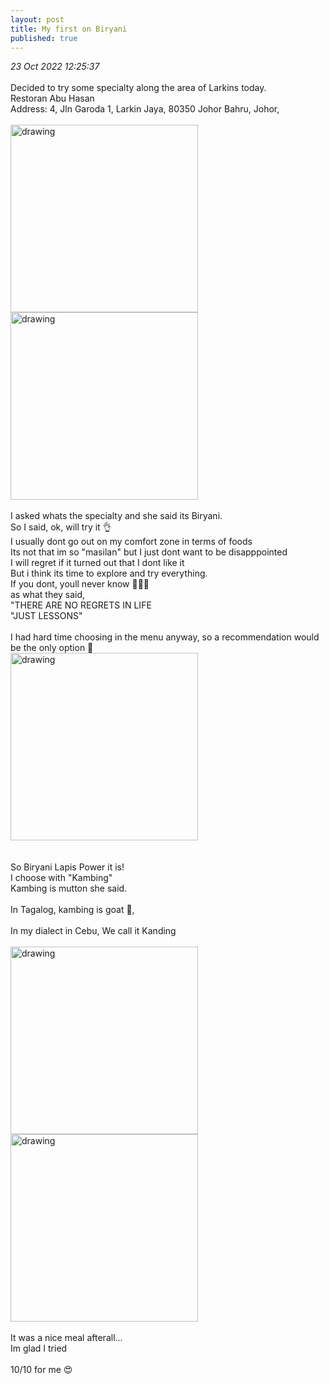 ```yaml
---
layout: post
title: My first on Biryani
published: true
---
```

_23 Oct 2022 12:25:37_
<br>
<br>
Decided to try some specialty along the area of Larkins today.
<br>
Restoran Abu Hasan 
<br>
Address: 4, Jln Garoda 1, Larkin Jaya, 80350 Johor Bahru, Johor,
<br>
<br>
<img src="https://drive.google.com/uc?export=view&id=1UVt9wqHlrGkjCDvVPyaD31urva3yH-vl" alt="drawing" width="300"/><img src="https://drive.google.com/uc?export=view&id=1PIhbe2h7bhDgLycxcwa0QGfaLpOPSue0" alt="drawing" width="300"/>
<br>
<br>
I asked whats the specialty and she said its Biryani.
<br>
So I said, ok, will try it 👌
<br>
I usually dont go out on my comfort zone in terms of foods 
<br>
Its not that im so "masilan" but I just dont want to be disapppointed
<br>
I will regret if it turned out that I dont like it
<br>
But i think its time to explore and try everything.
<br>
If you dont, youll never know 🤷🏻‍♀️
<br>
as what they said, 
<br>
"THERE ARE NO REGRETS IN LIFE
<br>
"JUST LESSONS"
<br>
<br>
I had  hard time choosing in the menu anyway, so a recommendation would be the only option 🤣
<br>
<img src="https://drive.google.com/uc?export=view&id=1_ehm1pgSLy61YhK_jLyoU_uVzLLNlIwA" alt="drawing" width="300"/>
<br>
<br>
<br>
So Biryani Lapis Power it is!
<br>
I choose with "Kambing"
<br>
Kambing is mutton she said.
<br>
<br>
In Tagalog, kambing is goat 🐐, 
<br>
<br>
In my dialect in Cebu, We call it Kanding
<br>
<br>
<img src="https://drive.google.com/uc?export=view&id=1bvpKzsN6i7qlVG_JlwLmzISu4ThqbPZ3" alt="drawing" width="300"/> <img src="https://drive.google.com/uc?export=view&id=1UqXZZn3uzpBxufsA7UsUaYXhcraYDcM0" alt="drawing" width="300"/>
<br>
<br>
It was a nice meal afterall... 
<br>
Im glad I tried 
<br>
<br>
10/10  for me 😍

